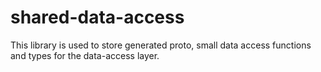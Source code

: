 # shared-data-access

This library is used to store generated proto, small data access functions and types for the data-access layer.
